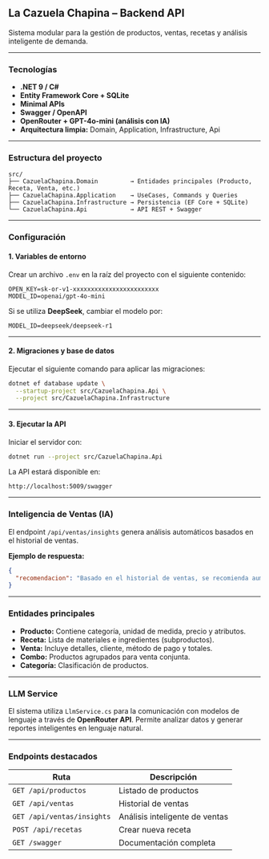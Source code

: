 ## La Cazuela Chapina – Backend API

Sistema modular para la gestión de productos, ventas, recetas y análisis inteligente de demanda.

---

### Tecnologías

- **.NET 9 / C#**
- **Entity Framework Core + SQLite**
- **Minimal APIs**
- **Swagger / OpenAPI**
- **OpenRouter + GPT-4o-mini (análisis con IA)**
- **Arquitectura limpia:** Domain, Application, Infrastructure, Api

---

### Estructura del proyecto

```
src/
├── CazuelaChapina.Domain         → Entidades principales (Producto, Receta, Venta, etc.)
├── CazuelaChapina.Application    → UseCases, Commands y Queries
├── CazuelaChapina.Infrastructure → Persistencia (EF Core + SQLite)
└── CazuelaChapina.Api            → API REST + Swagger
```

---

### Configuración

#### 1. Variables de entorno

Crear un archivo `.env` en la raíz del proyecto con el siguiente contenido:

```env
OPEN_KEY=sk-or-v1-xxxxxxxxxxxxxxxxxxxxxxxx
MODEL_ID=openai/gpt-4o-mini
```

Si se utiliza **DeepSeek**, cambiar el modelo por:

```env
MODEL_ID=deepseek/deepseek-r1
```

---

#### 2. Migraciones y base de datos

Ejecutar el siguiente comando para aplicar las migraciones:

```bash
dotnet ef database update \
  --startup-project src/CazuelaChapina.Api \
  --project src/CazuelaChapina.Infrastructure
```

---

#### 3. Ejecutar la API

Iniciar el servidor con:

```bash
dotnet run --project src/CazuelaChapina.Api
```

La API estará disponible en:

```
http://localhost:5009/swagger
```

---

### Inteligencia de Ventas (IA)

El endpoint `/api/ventas/insights` genera análisis automáticos basados en el historial de ventas.

**Ejemplo de respuesta:**

```json
{
  "recomendacion": "Basado en el historial de ventas, se recomienda aumentar la producción de tamales en diciembre por alta demanda estacional."
}
```

---

### Entidades principales

- **Producto:** Contiene categoría, unidad de medida, precio y atributos.
- **Receta:** Lista de materiales e ingredientes (subproductos).
- **Venta:** Incluye detalles, cliente, método de pago y totales.
- **Combo:** Productos agrupados para venta conjunta.
- **Categoría:** Clasificación de productos.

---

### LLM Service

El sistema utiliza `LlmService.cs` para la comunicación con modelos de lenguaje a través de **OpenRouter API**.
Permite analizar datos y generar reportes inteligentes en lenguaje natural.

---

### Endpoints destacados

| Ruta                       | Descripción                    |
| -------------------------- | ------------------------------ |
| `GET /api/productos`       | Listado de productos           |
| `GET /api/ventas`          | Historial de ventas            |
| `GET /api/ventas/insights` | Análisis inteligente de ventas |
| `POST /api/recetas`        | Crear nueva receta             |
| `GET /swagger`             | Documentación completa         |
